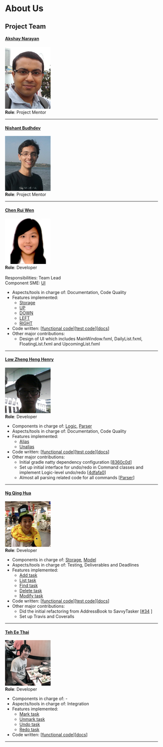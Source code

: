 # About Us

## Project Team

#### [Akshay Narayan](https://github.com/okkhoy)
<img src="images/akshay.jpg" width="150"><br>
**Role**: Project Mentor <br>

-----

#### [Nishant Budhdev](https://github.com/nishantbudhdev)
<img src="images/nishant.jpg" width="150"><br>
**Role**: Project Mentor <br>

-----

#### [Chen Rui Wen](http://github.com/ruiwen905) 
<img src="images/ruiwen.png" width="150"><br>
**Role**: Developer <br>  
Responsibilities: Team Lead<br>
Component SME: [UI](DeveloperGuide.md#UI-component)
* Aspects/tools in charge of: Documentation, Code Quality
* Features implemented:
   * [Storage](UserGuide.md#change-storage-location--storage)
   * [UP](UserGuide.md#command-stack-history) 
   * [DOWN](UserGuide.md#command-stack-history)
   * [LEFT](UserGuide.md#week-selection)
   * [RIGHT](UserGuide.md#week-selection)
* Code written: [[functional code](../collated/main/A0138431L.md)][[test code](../collated/test/A0138431L.md)][[docs](../collated/docs/A0138431L.md)]
* Other major contributions:
  * Design of UI which includes MainWindow.fxml, DailyList.fxml, FloatingList.fxml and UpcomingList.fxml
-----

#### [Low Zheng Heng Henry](http://github.com/e0003801)
<img src="images/henry.png" width="150"><br>
**Role**: Developer <br>  
* Components in charge of: [Logic](DeveloperGuide.md#logic-component), [Parser](DeveloperGuide.md#parser-component)
* Aspects/tools in charge of: Documentation, Code Quality
* Features implemented:
   * [Alias](UserGuide.md##alias-a-keyword--alias)
   * [Unalias](UserGuide.md#unalias-a-keyword--unalias)
* Code written: [[functional code](../collated/main/A0139916U.md)][[test code](../collated/test/A0139916U.md)][[docs](../collated/docs/A0139916U.md)]
* Other major contributions:
  * Initial gradle natty dependency configuration [[8360c0d](https://github.com/CS2103AUG2016-T14-C2/main/commit/8360c0d66fc55f36bed0d0e9d4c6b63186aeb590)]
  * Set up initial interface for undo/redo in Command classes and implement Logic-level undo/redo [[4dfafa0](https://github.com/CS2103AUG2016-T14-C2/main/commit/4dfafa07337f731959bcd7e267e0de9a093ae285)]
  * Almost all parsing related code for all commands [[Parser](../src/main/java/seedu/savvytasker/logic/parser)]

-----

#### [Ng Qing Hua](http://github.com/qhng) <br>
<img src="images/qinghua.png" width="150"><br>
**Role**: Developer <br>
* Components in charge of: [Storage](DeveloperGuide.md#storage-component), [Model](DeveloperGuide.md#model-component)
* Aspects/tools in charge of: Testing, Deliverables and Deadlines
* Features implemented:
   * [Add task](UserGuide.md#adding-a-task-add)
   * [List task](UserGuide.md#listing-all-tasks-list)
   * [Find task](UserGuide.md#finding-all-task-containing-any-keyword-in-its-name-find)
   * [Delete task](UserGuide.md#deleting-a-task--delete)
   * [Modify task](UserGuide.md#modifies-a-task--modify)
* Code written: [[functional code](../collated/main/A0139915W.md)][[test code](../collated/test/A0139915W.md)][[docs](../collated/docs/A0139915W.md)]
* Other major contributions:
  * Did the initial refactoring from AddressBook to SavvyTasker [[#34](https://github.com/CS2103AUG2016-T14-C2/main/pull/34) ]
  * Set up Travis and Coveralls 

-----

#### [Teh Ee Thai](http://github.com/tet54)  <br>
<img src="images/eethai.png" width="150"><br>
**Role**: Developer <br>  
* Components in charge of: -
* Aspects/tools in charge of: Integration
* Features implemented:
   * [Mark task](UserGuide.md#mark-a-task-as-done--mark)
   * [Unmark task](UserGuide.md#unmark-a-task-as-done--unmark)
   * [Undo task](UserGuide.md#undo-the-most-recent-operation--undo)
   * [Redo task](UserGuide.md#redo-the-most-recent-undo-operation--redo)
* Code written: [[functional code](../collated/main/A0097627N.md)][[docs](../collated/docs/A0097627N.md)]
 
 -----
